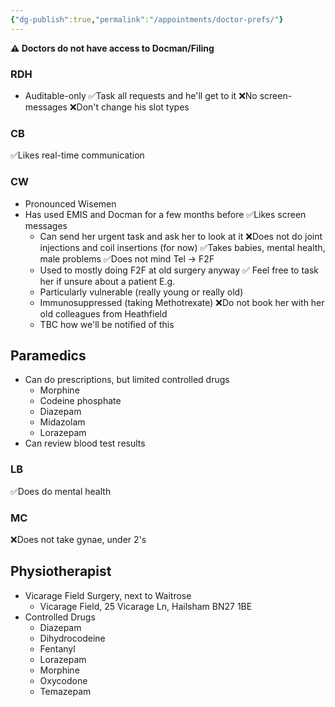 ```yaml
---
{"dg-publish":true,"permalink":"/appointments/doctor-prefs/"}
---
```


**⚠️ Doctors do not have access to Docman/Filing**
### RDH
* Auditable-only
	✅Task all requests and he'll get to it
	❌No screen-messages
	❌Don't change his slot types
### CB
✅Likes real-time communication
### CW
- Pronounced Wisemen
- Has used EMIS and Docman for a few months before
✅Likes screen messages
	- Can send her urgent task and ask her to look at it
❌Does not do joint injections and coil insertions (for now)
✅Takes babies, mental health, male problems
✅Does not mind Tel -> F2F
	- Used to mostly doing F2F at old surgery anyway
✅ Feel free to task her if unsure about a patient E.g. 
	- Particularly vulnerable (really young or really old)
	- Immunosuppressed (taking Methotrexate)
❌Do not book her with her old colleagues from Heathfield
	- TBC how we'll be notified of this
## Paramedics
* Can do prescriptions, but limited controlled drugs
	* Morphine
	* Codeine phosphate
	* Diazepam
	* Midazolam
	* Lorazepam
* Can review blood test results
### LB
✅Does do mental health
### MC
❌Does not take gynae, under 2's
## Physiotherapist
* Vicarage Field Surgery, next to Waitrose
	* Vicarage Field, 25 Vicarage Ln, Hailsham BN27 1BE
* Controlled Drugs
	* Diazepam
	* Dihydrocodeine
	* Fentanyl
	* Lorazepam
	* Morphine
	* Oxycodone
	* Temazepam